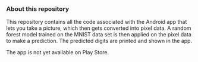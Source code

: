 ### About this repository 

This repository contains all the code associated with the Android app that lets you take a picture, which then gets converted into pixel data. A random forest model trained on the MNIST data set is then applied on the pixel data to make a prediction. The predicted digits are printed and shown in the app.

The app is not yet available on Play Store.

